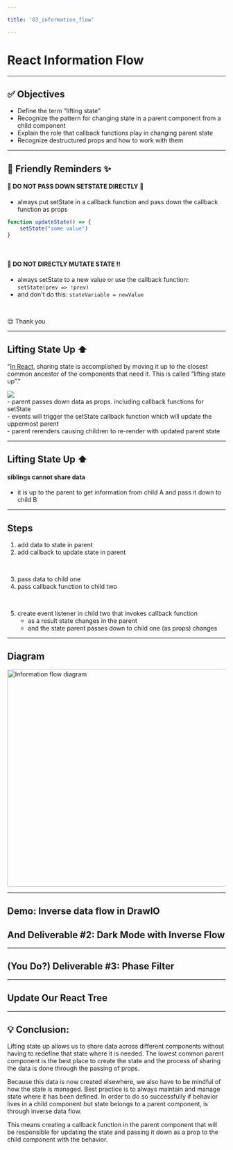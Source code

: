 ```yaml
---

title: '03_information_flow'

---
```


# React Information Flow

---

## ✅ Objectives 

- Define the term “lifting state”
- Recognize the pattern for changing state in a parent component from a child component
- Explain the role that callback functions play in changing parent state
- Recognize destructured props and how to work with them

---

##  🌈 Friendly Reminders ✨

#### 🚦 DO NOT PASS DOWN SETSTATE DIRECTLY 🛑
- always put setState in a callback function and pass down the callback function as props
```js
function updateState() => {
    setState("some value")
}
```
<br />

#### 🚦 DO NOT DIRECTLY MUTATE STATE ‼️
- always setState to a new value or use the callback function: `setState(prev => !prev)` 
- and don't do this: `stateVariable = newValue`
<br />

😌 Thank you 


---

## Lifting State Up ⬆️ 


"[In React](https://reactjs.org/docs/lifting-state-up.html), sharing state is accomplished by moving it up to the closest common ancestor of the components that need it. This is called “lifting state up”."

<img src="https://res.cloudinary.com/practicaldev/image/fetch/s--KQmSLNKR--/c_limit%2Cf_auto%2Cfl_progressive%2Cq_auto%2Cw_880/https://dev-to-uploads.s3.amazonaws.com/uploads/articles/6ta8hhixxyo8jwhndq0z.jpeg" />

<aside class="notes">
- parent passes down data as props.  including callback functions for setState
<br />
- events will trigger the setState callback function which will update the uppermost parent
<br />
- parent rerenders causing children to re-render with updated parent state
</aside>

---

## Lifting State Up ⬆️ 
#### siblings cannot share data
- it is up to the parent to get information from child A and pass it down to child B

---


## Steps

1. add data to state in parent
2. add callback to update state in parent
<br />

3. pass data to child one
4. pass callback function to child two
<br />

5. create event listener in child two that invokes callback function
    - as a result state changes in the parent
    - and the state parent passes down to child one (as props) changes

---

## Diagram 

<img src="https://res.cloudinary.com/dnocv6uwb/image/upload/v1645814361/react-inverse-data-flow-diagram_zpunjn.png" alt="Information flow diagram" height="500" width="700">

---

## Demo: Inverse data flow in DrawIO
## And Deliverable #2: Dark Mode with Inverse Flow

---

## (You Do?) Deliverable #3: Phase Filter

---

## Update Our React Tree

---

## 💡 Conclusion: 

Lifting state up allows us to share data across different components without having to redefine that state where it is needed. The lowest common parent component is the best place to create the state and the process of sharing the data is done through the passing of props.

Because this data is now created elsewhere, we also have to be mindful of how the state is managed. Best practice is to always maintain and manage state where it has been defined. In order to do so successfully if behavior lives in a child component but state belongs to a parent component, is through inverse data flow. 

This means creating a callback function in the parent component that will be responsible for updating the state and passing it down as a prop to the child component with the behavior.

